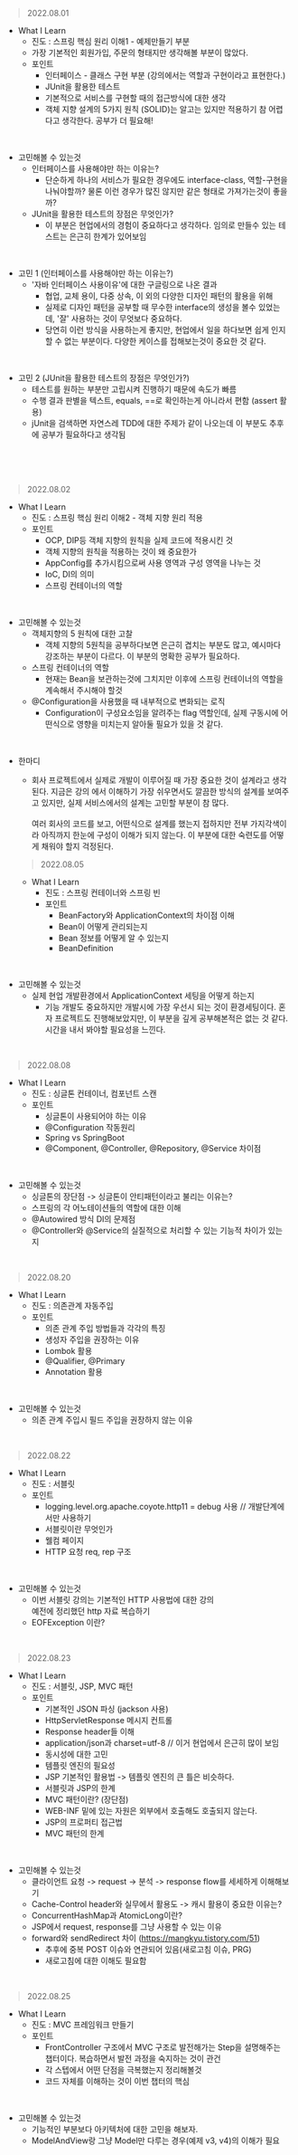 >2022.08.01

- What I Learn
    - 진도 : 스프링 핵심 원리 이해1 - 예제만들기 부분
    - 가장 기본적인 회원가입, 주문의 형태지만 생각해볼 부분이 많았다.
    - 포인트
        - 인터페이스 - 클래스 구현 부분 (강의에서는 역할과 구현이라고 표현한다.)
        - JUnit을 활용한 테스트
        - 기본적으로 서비스를 구현할 때의 접근방식에 대한 생각
        - 객체 지향 설계의 5가지 원칙 (SOLID)는 알고는 있지만 적용하기 참 어렵다고 생각한다. 공부가 더 필요해!<br>
  
<br>

- 고민해볼 수 있는것
  - 인터페이스를 사용해야만 하는 이유는?
    - 단순하게 하나의 서비스가 필요한 경우에도 interface-class, 역할-구현을 나눠야할까? 물론 이런 경우가 많진 않지만 같은 형태로 가져가는것이 좋을까?
  - JUnit을 활용한 테스트의 장점은 무엇인가?
    - 이 부분은 현업에서의 경험이 중요하다고 생각하다. 임의로 만들수 있는 테스트는 은근히 한계가 있어보임

<br>

- 고민 1 (인터페이스를 사용해야만 하는 이유는?)
  - '자바 인터페이스 사용이유'에 대한 구글링으로 나온 결과
    - 협업, 교체 용이, 다중 상속, 이 외의 다양한 디자인 패턴의 활용을 위해
    - 실제로 디자인 패턴을 공부할 때 무수한 interface의 생성을 볼수 있었는데, '잘' 사용하는 것이 무엇보다 중요하다.
    - 당연히 이런 방식을 사용하는게 좋지만, 현업에서 일을 하다보면 쉽게 인지할 수 없는 부분이다. 다양한 케이스를 접해보는것이 중요한 것 같다.
  
<br>

- 고민 2 (JUnit을 활용한 테스트의 장점은 무엇인가?)
  - 테스트를 원하는 부분만 고립시켜 진행하기 때문에 속도가 빠름
  - 수행 결과 판별을 텍스트, equals, ==로 확인하는게 아니라서 편함 (assert 활용)
  - jUnit을 검색하면 자연스레 TDD에 대한 주제가 같이 나오는데 이 부분도 추후에 공부가 필요하다고 생각됨


<br>
<br>
<br>

  >2022.08.02

  - What I Learn
    - 진도 : 스프링 핵심 원리 이해2 - 객체 지향 원리 적용
    - 포인트
      - OCP, DIP등 객체 지향의 원칙을 실제 코드에 적용시킨 것
      - 객체 지향의 원칙을 적용하는 것이 왜 중요한가
      - AppConfig를 추가시킴으로써 사용 영역과 구성 영역을 나누는 것
      - IoC, DI의 의미
      - 스프링 컨테이너의 역할

<br>

- 고민해볼 수 있는것
  - 객체지향의 5 원칙에 대한 고찰
    - 객체 지향의 5원칙을 공부하다보면 은근히 겹치는 부분도 많고, 예시마다 강조하는 부분이 다르다. 이 부분의 명확한 공부가 필요하다.
  - 스프링 컨테이너의 역할
    - 현재는 Bean을 보관하는것에 그치지만 이후에 스프링 컨테이너의 역할을 계속해서 주시해야 할것
  - @Configuration을 사용했을 때 내부적으로 변화되는 로직
    - Configuration이 구성요소임을 알려주는 flag 역할인데, 실제 구동시에 어떤식으로 영향을 미치는지 알아둘 필요가 있을 것 같다.

<br>

- 한마디
  - 회사 프로젝트에서 실제로 개발이 이루어질 때 가장 중요한 것이 설계라고 생각 된다. 지금은 강의 에서 이해하기 가장 쉬우면서도 깔끔한 방식의 설계를 보여주고 있지만, 실제 서비스에서의 설계는 고민할 부분이 참 많다.<br><br>여러 회사의 코드를 보고, 어떤식으로 설계를 했는지 접하지만 전부 가지각색이라 아직까지 한눈에 구성이 이해가 되지 않는다. 이 부분에 대한 숙련도를 어떻게 채워야 할지 걱정된다.
  


  >2022.08.05

  - What I Learn
    - 진도 : 스프링 컨테이너와 스프링 빈
    - 포인트
      - BeanFactory와 ApplicationContext의 차이점 이해
      - Bean이 어떻게 관리되는지
      - Bean 정보를 어떻게 알 수 있는지
      - BeanDefinition

<br>

- 고민해볼 수 있는것
  - 실제 현업 개발환경에서 ApplicationContext 세팅을 어떻게 하는지
    - 기능 개발도 중요하지만 개발시에 가장 우선시 되는 것이 환경세팅이다. 혼자 프로젝트도 진행해보았지만, 이 부분을 깊게 공부해본적은 없는 것 같다. 시간을 내서 봐야할 필요성을 느낀다.

<br>


  >2022.08.08

  - What I Learn
    - 진도 : 싱글톤 컨테이너, 컴포넌트 스캔
    - 포인트
      - 싱글톤이 사용되어야 하는 이유
      - @Configuration 작동원리
      - Spring vs SpringBoot
      - @Component, @Controller, @Repository, @Service 차이점

<br>

- 고민해볼 수 있는것
  - 싱글톤의 장단점 -> 싱글톤이 안티패턴이라고 불리는 이유는?
  - 스프링의 각 어노테이션들의 역할에 대한 이해
  - @Autowired 방식 DI의 문제점
  - @Controller와 @Service의 실질적으로 처리할 수 있는 기능적 차이가 있는지

<br>

  >2022.08.20

  - What I Learn
    - 진도 : 의존관계 자동주입
    - 포인트
      - 의존 관계 주입 방법들과 각각의 특징
      - 생성자 주입을 권장하는 이유
      - Lombok 활용
      - @Qualifier, @Primary
      - Annotation 활용
      

<br>

- 고민해볼 수 있는것
  - 의존 관계 주입시 필드 주입을 권장하지 않는 이유 

<br>


  >2022.08.22

  - What I Learn
    - 진도 : 서블릿
    - 포인트
      - logging.level.org.apache.coyote.http11 = debug 사용  // 개발단계에서만 사용하기 
      - 서블릿이란 무엇인가
      - 웰컴 페이지
      - HTTP 요청 req, rep 구조

<br>

- 고민해볼 수 있는것
  - 이번 서블릿 강의는 기본적인 HTTP 사용법에 대한 강의 <br>
    예전에 정리했던 http 자료 복습하기
  - EOFException 이란?

<br>


 >2022.08.23

  - What I Learn
    - 진도 : 서블릿, JSP, MVC 패턴
    - 포인트
      - 기본적인 JSON 파싱 (jackson 사용)
      - HttpServletResponse 메시지 컨트롤
      - Response header들 이해
      - application/json과 charset=utf-8 // 이거 현업에서 은근히 많이 보임
      - 동시성에 대한 고민
      - 템플릿 엔진의 필요성
      - JSP 기본적인 활용법 -> 템플릿 엔진의 큰 틀은 비슷하다.
      - 서블릿과 JSP의 한계
      - MVC 패턴이란? (장단점)
      - WEB-INF 밑에 있는 자원은 외부에서 호출해도 호출되지 않는다.
      - JSP의 프로퍼티 접근법
      - MVC 패턴의 한계


<br>

- 고민해볼 수 있는것
  - 클라이언트 요청 -> request -> 분석 -> response flow를 세세하게 이해해보기
  - Cache-Control header와 실무에서 활용도 -> 캐시 활용이 중요한 이유는?
  - ConcurrentHashMap과 AtomicLong이란?
  - JSP에서 request, response를 그냥 사용할 수 있는 이유
  - forward와 sendRedirect 차이 (https://mangkyu.tistory.com/51)
    - 추후에 중복 POST 이슈와 연관되어 있음(새로고침 이슈, PRG)
    - 새로고침에 대한 이해도 필요함


<br>


 >2022.08.25

  - What I Learn
    - 진도 : MVC 프레임워크 만들기
    - 포인트
      - FrontController 구조에서 MVC 구조로 발전해가는 Step을 설명해주는 챕터이다. 복습하면서 발전 과정을 숙지하는 것이 관건
      - 각 스텝에서 어떤 단점을 극복했는지 정리해볼것
      - 코드 자체를 이해하는 것이 이번 챕터의 핵심


<br>

- 고민해볼 수 있는것
  - 기능적인 부분보다 아키텍처에 대한 고민을 해보자.
  - ModelAndView랑 그냥 Model만 다루는 경우(예제 v3, v4)의 이해가 필요


<br>